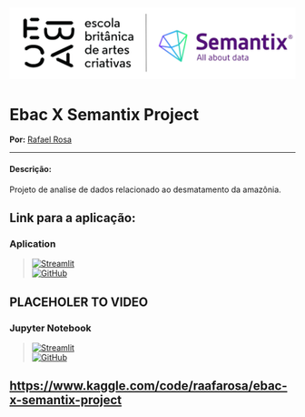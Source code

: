 [![](https://raw.githubusercontent.com/raafarosa/Ebac-Semantix/main/utilities/Logos_colab.png)](https://github.com/raafarosa/Ebac_Data_Scientist_General)
---

# Ebac X Semantix Project

**Por:** [Rafael Rosa](https://www.linkedin.com/in/rafael-rosa-alves/)<br>

---

#### **Descrição:**
Projeto de analise de dados relacionado ao desmatamento da amazônia.

## Link para a aplicação:

### Aplication

> [![Streamlit](https://img.shields.io/badge/Streamlit-FF4B4B?logo=Streamlit&logoColor=white)](https://md30-practice-1.streamlit.app/) <br>
> [![GitHub](https://img.shields.io/github/directory-file-count/raafarosa/Ebac_Data_Scientist_General/Module_19_-_Streamlit2%2FPractice_1?type=dir&style=flat-square&logo=Github)](https://github.com/raafarosa/Ebac-Semantix/blob/main/MainPageSemantix.py)

PLACEHOLER TO VIDEO
---

### Jupyter Notebook

> [![Streamlit](https://img.shields.io/badge/Streamlit-FF4B4B?logo=Streamlit&logoColor=white)](https://md30-practice-2.streamlit.app/) <br>
> [![GitHub](https://img.shields.io/github/directory-file-count/raafarosa/Ebac_Data_Scientist_General/Module_19_-_Streamlit2%2FPractice_1?type=dir&style=flat-square&logo=Github)](https://github.com/raafarosa/Ebac_Data_Scientist_General/tree/main/Module_31_-_Streamlit_5/Practice_2)

https://www.kaggle.com/code/raafarosa/ebac-x-semantix-project
---
